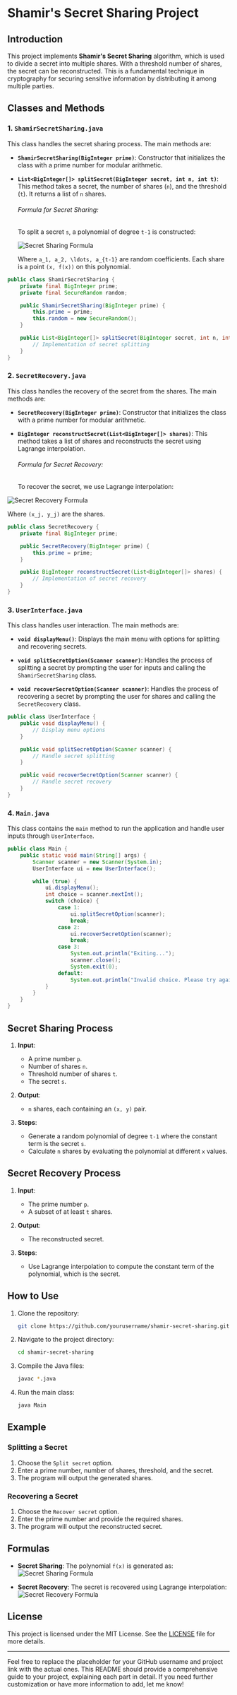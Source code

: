 # Shamir's Secret Sharing Project

## Introduction

This project implements **Shamir's Secret Sharing** algorithm, which is used to divide a secret into multiple shares. With a threshold number of shares, the secret can be reconstructed. This is a fundamental technique in cryptography for securing sensitive information by distributing it among multiple parties.

## Classes and Methods

### 1. `ShamirSecretSharing.java`

This class handles the secret sharing process. The main methods are:

- **`ShamirSecretSharing(BigInteger prime)`**: Constructor that initializes the class with a prime number for modular arithmetic.

- **`List<BigInteger[]> splitSecret(BigInteger secret, int n, int t)`**: This method takes a secret, the number of shares (`n`), and the threshold (`t`). It returns a list of `n` shares.

  ###### Formula for Secret Sharing:
  To split a secret `s`, a polynomial of degree `t-1` is constructed:

  ![Secret Sharing Formula](https://latex.codecogs.com/png.image?\bg_white&space;f(x)=s+a_1x+a_2x^2+\cdots+a_{t-1}x^{t-1}\mod&space;p)


  Where `a_1, a_2, \ldots, a_{t-1}` are random coefficients. Each share is a point `(x, f(x))` on this polynomial.

```java
public class ShamirSecretSharing {
    private final BigInteger prime;
    private final SecureRandom random;

    public ShamirSecretSharing(BigInteger prime) {
        this.prime = prime;
        this.random = new SecureRandom();
    }

    public List<BigInteger[]> splitSecret(BigInteger secret, int n, int t) {
        // Implementation of secret splitting
    }
}
```

### 2. `SecretRecovery.java`

This class handles the recovery of the secret from the shares. The main methods are:

- **`SecretRecovery(BigInteger prime)`**: Constructor that initializes the class with a prime number for modular arithmetic.

- **`BigInteger reconstructSecret(List<BigInteger[]> shares)`**: This method takes a list of shares and reconstructs the secret using Lagrange interpolation.

  ###### Formula for Secret Recovery:
  To recover the secret, we use Lagrange interpolation:

 ![Secret Recovery Formula](https://latex.codecogs.com/png.image?\bg_white&space;s=\sum_{j=1}^{t}y_j\prod_{1\leq&space;m\leq&space;t,&space;m\neq&space;j}\frac{x_m}{x_m-x_j}\mod&space;p)


  Where `(x_j, y_j)` are the shares.

```java
public class SecretRecovery {
    private final BigInteger prime;

    public SecretRecovery(BigInteger prime) {
        this.prime = prime;
    }

    public BigInteger reconstructSecret(List<BigInteger[]> shares) {
        // Implementation of secret recovery
    }
}
```

### 3. `UserInterface.java`

This class handles user interaction. The main methods are:

- **`void displayMenu()`**: Displays the main menu with options for splitting and recovering secrets.

- **`void splitSecretOption(Scanner scanner)`**: Handles the process of splitting a secret by prompting the user for inputs and calling the `ShamirSecretSharing` class.

- **`void recoverSecretOption(Scanner scanner)`**: Handles the process of recovering a secret by prompting the user for shares and calling the `SecretRecovery` class.

```java
public class UserInterface {
    public void displayMenu() {
        // Display menu options
    }

    public void splitSecretOption(Scanner scanner) {
        // Handle secret splitting
    }

    public void recoverSecretOption(Scanner scanner) {
        // Handle secret recovery
    }
}
```

### 4. `Main.java`

This class contains the `main` method to run the application and handle user inputs through `UserInterface`.

```java
public class Main {
    public static void main(String[] args) {
        Scanner scanner = new Scanner(System.in);
        UserInterface ui = new UserInterface();

        while (true) {
            ui.displayMenu();
            int choice = scanner.nextInt();
            switch (choice) {
                case 1:
                    ui.splitSecretOption(scanner);
                    break;
                case 2:
                    ui.recoverSecretOption(scanner);
                    break;
                case 3:
                    System.out.println("Exiting...");
                    scanner.close();
                    System.exit(0);
                default:
                    System.out.println("Invalid choice. Please try again.");
            }
        }
    }
}
```

## Secret Sharing Process

1. **Input**:
   - A prime number `p`.
   - Number of shares `n`.
   - Threshold number of shares `t`.
   - The secret `s`.

2. **Output**:
   - `n` shares, each containing an `(x, y)` pair.

3. **Steps**:
   - Generate a random polynomial of degree `t-1` where the constant term is the secret `s`.
   - Calculate `n` shares by evaluating the polynomial at different `x` values.

## Secret Recovery Process

1. **Input**:
   - The prime number `p`.
   - A subset of at least `t` shares.

2. **Output**:
   - The reconstructed secret.

3. **Steps**:
   - Use Lagrange interpolation to compute the constant term of the polynomial, which is the secret.

## How to Use

1. Clone the repository:
   ```bash
   git clone https://github.com/yourusername/shamir-secret-sharing.git
   ```
2. Navigate to the project directory:
   ```bash
   cd shamir-secret-sharing
   ```
3. Compile the Java files:
   ```bash
   javac *.java
   ```
4. Run the main class:
   ```bash
   java Main
   ```

## Example

### Splitting a Secret

1. Choose the `Split secret` option.
2. Enter a prime number, number of shares, threshold, and the secret.
3. The program will output the generated shares.

### Recovering a Secret

1. Choose the `Recover secret` option.
2. Enter the prime number and provide the required shares.
3. The program will output the reconstructed secret.

## Formulas

- **Secret Sharing**: The polynomial `f(x)` is generated as:<br>
![Secret Sharing Formula](https://latex.codecogs.com/png.image?\bg_white&space;f(x)=s+a_1x+a_2x^2+\cdots+a_{t-1}x^{t-1}\mod&space;p)


- **Secret Recovery**: The secret is recovered using Lagrange interpolation:<br>
  ![Secret Recovery Formula](https://latex.codecogs.com/png.image?\bg_white&space;s=\sum_{j=1}^{t}y_j\prod_{1\leq&space;m\leq&space;t,&space;m\neq&space;j}\frac{x_m}{x_m-x_j}\mod&space;p)

## License

This project is licensed under the MIT License. See the [LICENSE](LICENSE) file for more details.

---

Feel free to replace the placeholder for your GitHub username and project link with the actual ones. This README should provide a comprehensive guide to your project, explaining each part in detail. If you need further customization or have more information to add, let me know!
